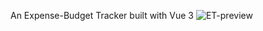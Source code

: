 An Expense-Budget Tracker built with Vue 3 
![ET-preview](https://github.com/user-attachments/assets/afb801ed-81bb-4f64-9dc7-e3e12cc8e8d2)
